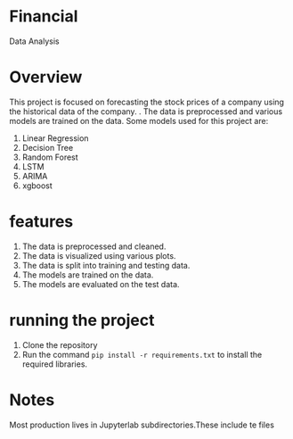 # Financial
Data Analysis
# Overview

This project is focused on forecasting the stock prices of a company using the historical data of
the company. . The data is  preprocessed and various models are trained on the data. Some models used for this project
are:   
1. Linear Regression
2. Decision Tree
3. Random Forest
4. LSTM
5. ARIMA
6. xgboost

# features
1. The data is preprocessed and cleaned.
2. The data is visualized using various plots.
3. The data is split into training and testing data.
4. The models are trained on the data.
5. The models are evaluated on the test data.


# running the project
1. Clone the repository
2. Run the command `pip install -r requirements.txt` to install the required libraries.


# Notes 

Most production lives in Jupyterlab subdirectories.These include te files 
